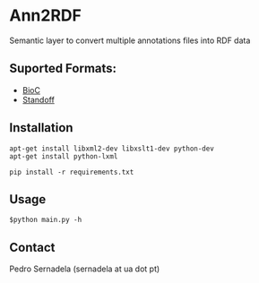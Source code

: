 Ann2RDF
=======

Semantic layer to convert multiple annotations files into RDF data

## Suported Formats:
  - [BioC](http://bioc.sourceforge.net/)
  - [Standoff](http://brat.nlplab.org/standoff.html)
  
## Installation

  ```
  apt-get install libxml2-dev libxslt1-dev python-dev
  apt-get install python-lxml
  ```

  ```
  pip install -r requirements.txt
  ```
## Usage
  
  ```
  $python main.py -h
  ```

## Contact

Pedro Sernadela (sernadela at ua dot pt)
